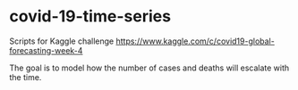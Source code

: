 # covid-19-time-series

Scripts for Kaggle challenge https://www.kaggle.com/c/covid19-global-forecasting-week-4 

The goal is to model how the number of cases and deaths will escalate with the time.  
